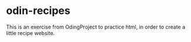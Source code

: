 # odin-recipes
This is an exercise from OdingProject to practice html, in order to create a little recipe website.